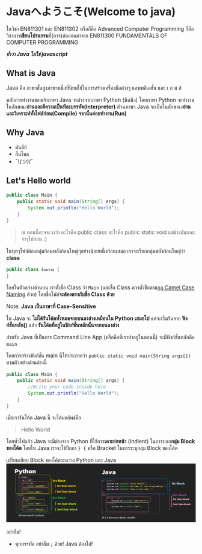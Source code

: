# Javaへようこそ(Welcome to java)
ในวิชา EN811301 และ EN811302 หรือก็คือ Advanced Computer Programming ก็คือวิชาการ**เขียนโปรแกรม**ที่(อาจ)ต่อยอดมาจาก EN811300 FUNDAMENTALS OF COMPUTER PROGRAMMING

***ย้ำว่า Java ไม่ใช่ javascript***


## What is Java
Java คือ ภาษาชั้นสูงภาษาหนึ่งที่นิยมใช้ในการสร้างเครื่องมือต่างๆ แอพพลิเคชั่น และ เ ก ม ส์

หลักการทำงานของเจ้าภาษา Java จะต่างจากภาษา Python (นิดนึง) โดยภาษา Python จะทำงานในลักษณะ**อ่านและตีความเป็นทีละบรรทัด(Interpreter)** ส่วนภาษา Java จะเป็นในลักษณะ**อ่านและวิเคราะห์ทั้งไฟล์ก่อน(Compile) จากนั้นค่อยทำงาน(Run)**

## Why Java
* มันดีย์
* ลื่นไหล
* ¯\\_(ツ)_/¯


## Let's Hello world

```java
public class Main {
    public static void main(String[] args) {
        System.out.println("Hello World");
    }
}
```

> ณ ตอนนี้อาจจะงงว่า อะไรคือ public class อะไรคือ public static void แต่ช่างมันเถอะ จำๆไปก่อน :)

ในทุกๆไฟล์ต้องกลุ่มก้อนพลังก้อนใหญ่ๆอย่างน้อยหนึ่งก้อนเสมอ เราจะเรียกกลุ่มพลังก้อนใหญ่ว่า **class**

```java
public class ชื่อคราส {
}
```

โดยในตัวอย่างด้านบน เราตั้งชื่อ Class ว่า `Main` (และชื่อ Class ควรตั้งชื่อตาม[กฎ Camel Case Naming](https://www.geeksforgeeks.org/java-naming-conventions/) ด้วย) โดยชื่อไฟล์**จะต้องตรงกับชื่อ Class ด้วย**

Note: **Java เป็นภาษาที่ Case-Sensitive**

ใน Java จะ **ไม่ได้รันโค้ตทั้งหมดจากบนลงล่างเหมือนใน Python เสมอไป** แต่จะเริ่มรันจาก **ฟังก์ชั่นหลัก()** แล้ว **รันโค้ตที่อยู่ในฟังก์ชั่นหลักนั้นจากบนลงล่าง**

สำหรับ Java ที่เป็นการ Command Line App (หรือคือที่เราทำอยู่ในตอนนี้) จะมีฟังก์ชั่นหลักคือ `main`

โดยการสร้างฟังก์ชั่น main นี้ให้ประกาศว่า
`public static void main(String args[])` ตามตัวอย่างด้านล่างนี้

```java
public class Main {
    public static void main(String[] args) {
        //Write your code inside here
        System.out.println("Hello World");
    }
}
```
เมื่อเรารันโค้ต Java นี้ จะได้ผลลัพธ์คือ 

>Hello World

โดยทั่วไปแล้ว Java จะมีต่างจาก Python ที่ใช้การ**เคาะย่อหน้า** (Indient) ในการบอก**กลุ่ม Block ของโค้ต** โดยใน Java เราจะใช้ปีกกา `} {` หรือ Bracket ในการระบุกลุ่ม Block ของโค้ต

เปรียบเทียบ Block ของโค้ตระหว่าง Python และ Java
![](https://raw.githubusercontent.com/CoE30-KKU/EN811302/master/Java101/Res/0-1.png)


อย่าลืม!
- ทุกบรรทัด อย่าลืม `;` ด้วย! Java ต้องใส่!